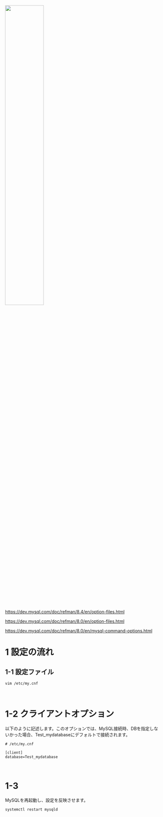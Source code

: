 ![]()


<img src="https://d1.awsstatic.com/asset-repository/products/amazon-rds/1024px-MySQL.ff87215b43fd7292af172e2a5d9b844217262571.png" width="50%" height="50%">

https://dev.mysql.com/doc/refman/8.4/en/option-files.html

https://dev.mysql.com/doc/refman/8.0/en/option-files.html

https://dev.mysql.com/doc/refman/8.0/en/mysql-command-options.html



# 1 設定の流れ
## 1-1 設定ファイル

```
vim /etc/my.cnf
```

<br>

# 1-2 クライアントオプション

以下のように記述します。このオプションでは、MySQL接続時、DBを指定しないかった場合、Test_mydatabaseにデフォルトで接続されます。

```
# /etc/my.cnf

[client]
database=Test_mydatabase
```

<br>

# 1-3

MySQLを再起動し、設定を反映させます。

```
systemctl restart mysqld
```

